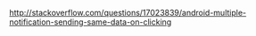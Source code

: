 http://stackoverflow.com/questions/17023839/android-multiple-notification-sending-same-data-on-clicking